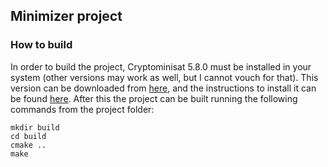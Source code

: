 ## Minimizer project

### How to build

In order to build the project, Cryptominisat 5.8.0 must be installed in your system (other versions may work as well, but I cannot vouch for that). This version can be downloaded from [here](https://github.com/msoos/cryptominisat/releases/tag/5.8.0), and the instructions to install it can be found [here](https://github.com/msoos/cryptominisat). 
After this the project can be built running the following commands from the project folder:

```
mkdir build
cd build
cmake ..
make
```



